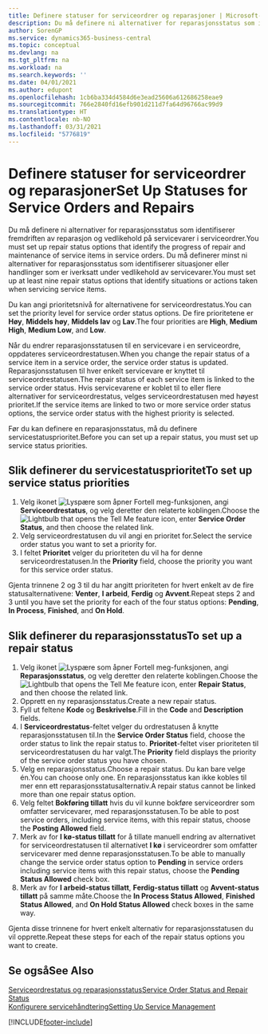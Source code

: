 ```yaml
---
title: Definere statuser for serviceordrer og reparasjoner | Microsoft-dokumentasjon
description: Du må definere ni alternativer for reparasjonsstatus som identifiserer fremdriften av reparasjon og vedlikehold på servicevarer i serviceordrer.
author: SorenGP
ms.service: dynamics365-business-central
ms.topic: conceptual
ms.devlang: na
ms.tgt_pltfrm: na
ms.workload: na
ms.search.keywords: ''
ms.date: 04/01/2021
ms.author: edupont
ms.openlocfilehash: 1cb6ba334d4584d6e3ead25606a612686258eae9
ms.sourcegitcommit: 766e2840fd16efb901d211d7fa64d96766ac99d9
ms.translationtype: HT
ms.contentlocale: nb-NO
ms.lasthandoff: 03/31/2021
ms.locfileid: "5776819"
---
```

# <a name="set-up-statuses-for-service-orders-and-repairs"></a><span data-ttu-id="1fa03-103">Definere statuser for serviceordrer og reparasjoner</span><span class="sxs-lookup"><span data-stu-id="1fa03-103">Set Up Statuses for Service Orders and Repairs</span></span>

<span data-ttu-id="1fa03-104">Du må definere ni alternativer for reparasjonsstatus som identifiserer fremdriften av reparasjon og vedlikehold på servicevarer i serviceordrer.</span><span class="sxs-lookup"><span data-stu-id="1fa03-104">You must set up repair status options that identify the progress of repair and maintenance of service items in service orders.</span></span> <span data-ttu-id="1fa03-105">Du må definerer minst ni alternativer for reparasjonsstatus som identifiserer situasjoner eller handlinger som er iverksatt under vedlikehold av servicevarer.</span><span class="sxs-lookup"><span data-stu-id="1fa03-105">You must set up at least nine repair status options that identify situations or actions taken when servicing service items.</span></span>  

<span data-ttu-id="1fa03-106">Du kan angi prioritetsnivå for alternativene for serviceordrestatus.</span><span class="sxs-lookup"><span data-stu-id="1fa03-106">You can set the priority level for service order status options.</span></span> <span data-ttu-id="1fa03-107">De fire prioritetene er **Høy**, **Middels høy**, **Middels lav** og **Lav**.</span><span class="sxs-lookup"><span data-stu-id="1fa03-107">The four priorities are **High**, **Medium High**, **Medium Low**, and **Low**.</span></span>  

<span data-ttu-id="1fa03-108">Når du endrer reparasjonsstatusen til en servicevare i en serviceordre, oppdateres serviceordrestatusen.</span><span class="sxs-lookup"><span data-stu-id="1fa03-108">When you change the repair status of a service item in a service order, the service order status is updated.</span></span> <span data-ttu-id="1fa03-109">Reparasjonsstatusen til hver enkelt servicevare er knyttet til serviceordrestatusen.</span><span class="sxs-lookup"><span data-stu-id="1fa03-109">The repair status of each service item is linked to the service order status.</span></span> <span data-ttu-id="1fa03-110">Hvis servicevarene er koblet til to eller flere alternativer for serviceordrestatus, velges serviceordrestatusen med høyest prioritet.</span><span class="sxs-lookup"><span data-stu-id="1fa03-110">If the service items are linked to two or more service order status options, the service order status with the highest priority is selected.</span></span>  

<span data-ttu-id="1fa03-111">Før du kan definere en reparasjonsstatus, må du definere servicestatusprioritet.</span><span class="sxs-lookup"><span data-stu-id="1fa03-111">Before you can set up a repair status, you must set up service status priorities.</span></span>

## <a name="to-set-up-service-status-priorities"></a><span data-ttu-id="1fa03-112">Slik definerer du servicestatusprioritet</span><span class="sxs-lookup"><span data-stu-id="1fa03-112">To set up service status priorities</span></span>

1. <span data-ttu-id="1fa03-113">Velg ikonet ![Lyspære som åpner Fortell meg-funksjonen](media/ui-search/search_small.png "Fortell hva du vil gjøre"), angi **Serviceordrestatus**, og velg deretter den relaterte koblingen.</span><span class="sxs-lookup"><span data-stu-id="1fa03-113">Choose the ![Lightbulb that opens the Tell Me feature](media/ui-search/search_small.png "Tell me what you want to do") icon, enter **Service Order Status**, and then choose the related link.</span></span>  
2. <span data-ttu-id="1fa03-114">Velg serviceordrestatusen du vil angi en prioritet for.</span><span class="sxs-lookup"><span data-stu-id="1fa03-114">Select the service order status you want to set a priority for.</span></span>  
3. <span data-ttu-id="1fa03-115">I feltet **Prioritet** velger du prioriteten du vil ha for denne serviceordrestatusen.</span><span class="sxs-lookup"><span data-stu-id="1fa03-115">In the **Priority** field, choose the priority you want for this service order status.</span></span>  

<span data-ttu-id="1fa03-116">Gjenta trinnene 2 og 3 til du har angitt prioriteten for hvert enkelt av de fire statusalternativene: **Venter**, **I arbeid**, **Ferdig** og **Avvent**.</span><span class="sxs-lookup"><span data-stu-id="1fa03-116">Repeat steps 2 and 3 until you have set the priority for each of the four status options: **Pending**, **In Process**, **Finished**, and **On Hold**.</span></span>  

## <a name="to-set-up-a-repair-status"></a><span data-ttu-id="1fa03-117">Slik definerer du reparasjonsstatus</span><span class="sxs-lookup"><span data-stu-id="1fa03-117">To set up a repair status</span></span>

1. <span data-ttu-id="1fa03-118">Velg ikonet ![Lyspære som åpner Fortell meg-funksjonen](media/ui-search/search_small.png "Fortell hva du vil gjøre"), angi **Reparasjonsstatus**, og velg deretter den relaterte koblingen.</span><span class="sxs-lookup"><span data-stu-id="1fa03-118">Choose the ![Lightbulb that opens the Tell Me feature](media/ui-search/search_small.png "Tell me what you want to do") icon, enter **Repair Status**, and then choose the related link.</span></span>
2. <span data-ttu-id="1fa03-119">Opprett en ny reparasjonsstatus.</span><span class="sxs-lookup"><span data-stu-id="1fa03-119">Create a new repair status.</span></span>  
3. <span data-ttu-id="1fa03-120">Fyll ut feltene **Kode** og **Beskrivelse**.</span><span class="sxs-lookup"><span data-stu-id="1fa03-120">Fill in the **Code** and **Description** fields.</span></span>  
4. <span data-ttu-id="1fa03-121">I **Serviceordrestatus**-feltet velger du ordrestatusen å knytte reparasjonsstatusen til.</span><span class="sxs-lookup"><span data-stu-id="1fa03-121">In the **Service Order Status** field, choose the order status to link the repair status to.</span></span> <span data-ttu-id="1fa03-122">**Prioritet**-feltet viser prioriteten til serviceordrestatusen du har valgt.</span><span class="sxs-lookup"><span data-stu-id="1fa03-122">The **Priority** field displays the priority of the service order status you have chosen.</span></span>  
5. <span data-ttu-id="1fa03-123">Velg en reparasjonsstatus.</span><span class="sxs-lookup"><span data-stu-id="1fa03-123">Choose a repair status.</span></span> <span data-ttu-id="1fa03-124">Du kan bare velge én.</span><span class="sxs-lookup"><span data-stu-id="1fa03-124">You can choose only one.</span></span> <span data-ttu-id="1fa03-125">En reparasjonsstatus kan ikke kobles til mer enn ett reparasjonsstatusalternativ.</span><span class="sxs-lookup"><span data-stu-id="1fa03-125">A repair status cannot be linked more than one repair status option.</span></span>  
6. <span data-ttu-id="1fa03-126">Velg feltet **Bokføring tillatt** hvis du vil kunne bokføre serviceordrer som omfatter servicevarer, med reparasjonsstatusen.</span><span class="sxs-lookup"><span data-stu-id="1fa03-126">To be able to post service orders, including service items, with this repair status, choose the **Posting Allowed** field.</span></span>  
7. <span data-ttu-id="1fa03-127">Merk av for **I kø-status tillatt** for å tillate manuell endring av alternativet for serviceordrestatusen til alternativet **I kø** i serviceordrer som omfatter servicevarer med denne reparasjonsstatusen.</span><span class="sxs-lookup"><span data-stu-id="1fa03-127">To be able to manually change the service order status option to **Pending** in service orders including service items with this repair status, choose the **Pending Status Allowed** check box.</span></span>  
8. <span data-ttu-id="1fa03-128">Merk av for **I arbeid-status tillatt**, **Ferdig-status tillatt** og **Avvent-status tillatt** på samme måte.</span><span class="sxs-lookup"><span data-stu-id="1fa03-128">Choose the **In Process Status Allowed**, **Finished Status Allowed**, and **On Hold Status Allowed** check boxes in the same way.</span></span>

<span data-ttu-id="1fa03-129">Gjenta disse trinnene for hvert enkelt alternativ for reparasjonsstatusen du vil opprette.</span><span class="sxs-lookup"><span data-stu-id="1fa03-129">Repeat these steps for each of the repair status options you want to create.</span></span>

## <a name="see-also"></a><span data-ttu-id="1fa03-130">Se også</span><span class="sxs-lookup"><span data-stu-id="1fa03-130">See Also</span></span>

[<span data-ttu-id="1fa03-131">Serviceordrestatus og reparasjonsstatus</span><span class="sxs-lookup"><span data-stu-id="1fa03-131">Service Order Status and Repair Status</span></span>](service-service-order-status-and-repair-status.md)  
[<span data-ttu-id="1fa03-132">Konfigurere servicehåndtering</span><span class="sxs-lookup"><span data-stu-id="1fa03-132">Setting Up Service Management</span></span>](service-setup-service.md)  


[!INCLUDE[footer-include](includes/footer-banner.md)]